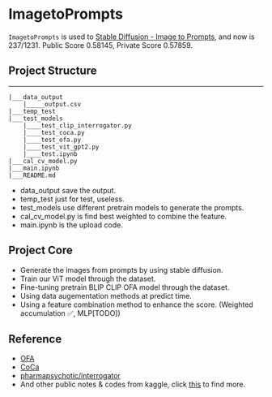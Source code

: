 # ImagetoPrompts

`ImagetoPrompts` is used to [Stable Diffusion - Image to Prompts](https://www.kaggle.com/competitions/stable-diffusion-image-to-prompts/overview), and now is 237/1231. Public Score 0.58145, Private Score 0.57859.

## Project Structure
________
    |___data_output
        |_____output.csv
    |___temp_test
    |___test_models
        |____test_clip_interrogator.py
        |____test_coca.py
        |____test_ofa.py
        |____test_vit_gpt2.py
        |____test.ipynb
    |___cal_cv_model.py
    |___main.ipynb
    |___README.md

- data_output save the output.
- temp_test just for test, useless.
- test_models use different pretrain models to generate the prompts.
- cal_cv_model.py is find best weighted to combine the feature.
- main.ipynb is the upload code.

## Project Core

- Generate the images from prompts by using stable diffusion. 
- Train our ViT model through the dataset.
- Fine-tuning pretrain BLIP CLIP OFA model through the dataset.
- Using data augementation methods at predict time.
- Using a feature combination method to enhance the score. (Weighted accumulation ✅, MLP[TODO])


## Reference

- [OFA](https://github.com/OFA-Sys/OFA)
- [CoCa](https://github.com/UKPLab/sentence-transformers)
- [pharmapsychotic/interrogator](https://github.com/pharmapsychotic/clip-interrogator)
- And other public notes & codes from kaggle, click [this](https://www.kaggle.com/competitionsstable-diffusion-image-to-prompts) to find more.

